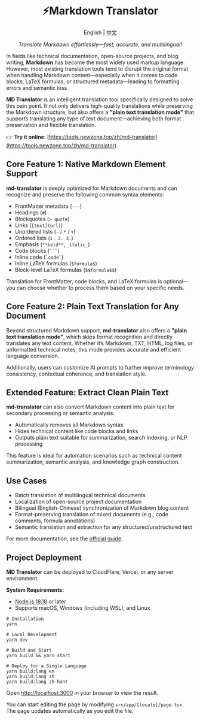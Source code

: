 <h1 align="center">
⚡️Markdown Translator
</h1>
<p align="center">
    English | <a href="./README-zh.md">中文</a>
</p>
<p align="center">
    <em>Translate Markdown effortlessly—fast, accurate, and multilingual!</em>
</p>

In fields like technical documentation, open-source projects, and blog writing, **Markdown** has become the most widely used markup language. However, most existing translation tools tend to disrupt the original format when handling Markdown content—especially when it comes to code blocks, LaTeX formulas, or structured metadata—leading to formatting errors and semantic loss.

**MD Translator** is an intelligent translation tool specifically designed to solve this pain point. It not only delivers high-quality translations while preserving the Markdown structure, but also offers a **"plain text translation mode"** that supports translating any type of text document—achieving both format preservation and flexible translation.

👉 **Try it online**: [https://tools.newzone.top/zh/md-translator](https://tools.newzone.top/zh/md-translator)

## Core Feature 1: Native Markdown Element Support

**md-translator** is deeply optimized for Markdown documents and can recognize and preserve the following common syntax elements:

* FrontMatter metadata (`---`)
* Headings (`#`)
* Blockquotes (`> quote`)
* Links (`[text](url)`)
* Unordered lists (`-` / `*` / `+`)
* Ordered lists (`1. 2. 3.`)
* Emphasis (`**bold**`, `_italic_`)
* Code blocks (` ``` `)
* Inline code (`` `code` ``)
* Inline LaTeX formulas (`$formula$`)
* Block-level LaTeX formulas (`$$formula$$`)

Translation for FrontMatter, code blocks, and LaTeX formulas is optional—you can choose whether to process them based on your specific needs.

## Core Feature 2: Plain Text Translation for Any Document

Beyond structured Markdown support, **md-translator** also offers a **"plain text translation mode"**, which skips format recognition and directly translates any text content. Whether it’s Markdown, TXT, HTML, log files, or unformatted technical notes, this mode provides accurate and efficient language conversion.

Additionally, users can customize AI prompts to further improve terminology consistency, contextual coherence, and translation style.

## Extended Feature: Extract Clean Plain Text

**md-translator** can also convert Markdown content into plain text for secondary processing or semantic analysis:

* Automatically removes all Markdown syntax
* Hides technical content like code blocks and links
* Outputs plain text suitable for summarization, search indexing, or NLP processing

This feature is ideal for automation scenarios such as technical content summarization, semantic analysis, and knowledge graph construction.

## Use Cases

* Batch translation of multilingual technical documents
* Localization of open-source project documentation
* Bilingual (English-Chinese) synchronization of Markdown blog content
* Format-preserving translation of mixed documents (e.g., code comments, formula annotations)
* Semantic translation and extraction for any structured/unstructured text

For more documentation, see the [official guide](https://docs.newzone.top/guide/translation/md-translator/index.html).

## Project Deployment

**MD Translator** can be deployed to CloudFlare, Vercel, or any server environment.

**System Requirements:**

* [Node.js 18.18](https://nodejs.org/) or later
* Supports macOS, Windows (including WSL), and Linux

```shell
# Installation
yarn

# Local Development
yarn dev

# Build and Start
yarn build && yarn start

# Deploy for a Single Language
yarn build:lang en
yarn build:lang zh
yarn build:lang zh-hant
```

Open [http://localhost:3000](http://localhost:3000) in your browser to view the result.

You can start editing the page by modifying `src/app/[locale]/page.tsx`. The page updates automatically as you edit the file.
